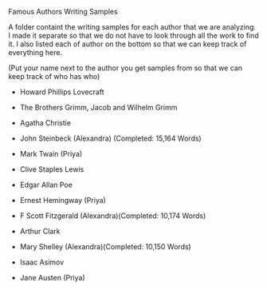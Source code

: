 Famous Authors Writing Samples

A folder containt the writing samples for each author that we are analyzing. I made it separate so that we do not have to look through all the work to find it. I also listed each of author on the bottom so that we can keep track of everything here.


(Put your name next to the author you get samples from so that we can keep track of who has who)

  - Howard Phillips Lovecraft

  - The Brothers Grimm, Jacob and Wilhelm Grimm

  - Agatha Christie

  - John Steinbeck (Alexandra) (Completed: 15,164 Words)

  - Mark Twain (Priya)

  - Clive Staples Lewis

  - Edgar Allan Poe

  - Ernest Hemingway (Priya)

  - F Scott Fitzgerald (Alexandra)(Completed: 10,174 Words)

  - Arthur Clark

  - Mary Shelley (Alexandra)(Completed: 10,150 Words)

  - Isaac Asimov

  - Jane Austen (Priya)
